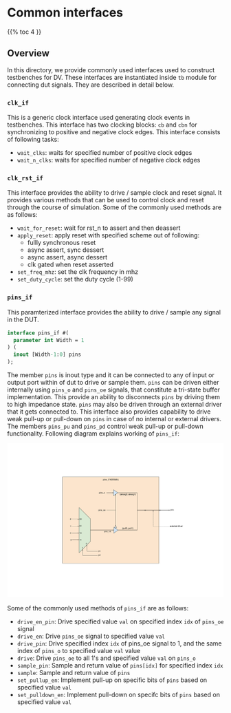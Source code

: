 # Common interfaces

{{% toc 4 }}

## Overview
In this directory, we provide commonly used interfaces used to construct
testbenches for DV. These interfaces are instantiated inside `tb` module for
connecting dut signals. They are described in detail below.

### `clk_if`
This is a generic clock interface used generating clock events in testbenches.
This interface has two clocking blocks: `cb` and `cbn` for synchronizing to
positive and negative clock edges. This interface consists of following tasks:
* `wait_clks`: waits for specified number of positive clock edges
* `wait_n_clks`: waits for specified number of negative clock edges

### `clk_rst_if`
This interface provides the ability to drive / sample clock and reset signal.
It provides various methods that can be used to control clock and reset through
the course of simulation. Some of the commonly used methods are as follows:
* `wait_for_reset`: wait for rst_n to assert and then deassert
* `apply_reset`: apply reset with specified scheme out of following:
  * fullly synchronous reset
  * async assert, sync dessert
  * async assert, async dessert
  * clk gated when reset asserted
* `set_freq_mhz`: set the clk frequency in mhz
* `set_duty_cycle`: set the duty cycle (1-99)

### `pins_if`
This paramterized interface provides the ability to drive / sample any signal
in the DUT.
```systemverilog
interface pins_if #(
  parameter int Width = 1
) (
  inout [Width-1:0] pins
);
```
The member `pins` is inout type and it can be connected to any of input or
output port within of dut to drive or sample them. `pins` can be driven either
internally using `pins_o` and `pins_oe` signals, that constitute a tri-state
buffer implementation. This provide an ability to disconnects `pins` by driving
them to high impedance state. `pins` may also be driven through an external
driver that it gets connected to. This interface also provides capability
to drive weak pull-up or pull-down on `pins` in case of no internal or external
drivers. The members `pins_pu` and `pins_pd` control weak pull-up or pull-down
functionality. Following diagram explains working of `pins_if`:

![Block diagram](pins_if.svg)

Some of the commonly used methods of `pins_if` are as follows:
* `drive_en_pin`: Drive specified value `val` on specified index `idx` of
  `pins_oe` signal
* `drive_en`: Drive `pins_oe` signal to specified value `val`
* `drive_pin`: Drive specified index `idx` of pins_oe signal to 1, and the same
  index of `pins_o` to specified value `val`
  value
* `drive`: Drive `pins_oe` to all 1's and specified value `val` on `pins_o`
* `sample_pin`: Sample and return value of `pins[idx]` for specified index `idx`
* `sample`: Sample and return value of `pins`
* `set_pullup_en`: Implement pull-up on specific bits of `pins` based on
  specified value `val`
* `set_pulldown_en`: Implement pull-down on specifc bits of `pins` based on
  specified value `val`
